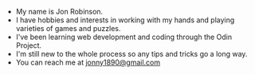 - My name is Jon Robinson.
- I have hobbies and interests in working with my hands and playing varieties of games and puzzles.
- I've been learning web development and coding through the Odin Project.
- I'm still new to the whole process so any tips and tricks go a long way.
- You can reach me at jonny1890@gmail.com

<!---
Jrob0008/Jrob0008 is a ✨ special ✨ repository because its `README.md` (this file) appears on your GitHub profile.
You can click the Preview link to take a look at your changes.
--->
